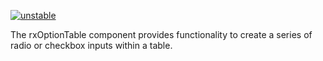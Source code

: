 [![unstable](http://badges.github.io/stability-badges/dist/unstable.svg)](http://github.com/badges/stability-badges)

The rxOptionTable component provides functionality to create a series of radio or checkbox inputs within a table.
